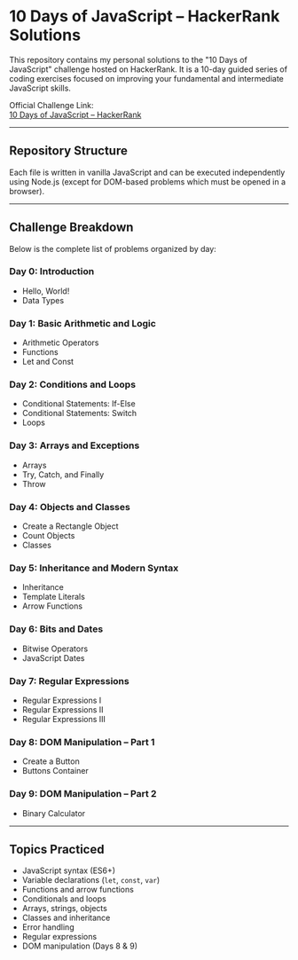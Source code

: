 # 10 Days of JavaScript – HackerRank Solutions

This repository contains my personal solutions to the "10 Days of JavaScript" challenge hosted on HackerRank. It is a 10-day guided series of coding exercises focused on improving your fundamental and intermediate JavaScript skills.

Official Challenge Link:  
<a href="https://www.hackerrank.com/domains/tutorials/10-days-of-javascript" target="_blank">10 Days of JavaScript – HackerRank</a>

---

## Repository Structure

Each file is written in vanilla JavaScript and can be executed independently using Node.js (except for DOM-based problems which must be opened in a browser).

---

## Challenge Breakdown

Below is the complete list of problems organized by day:

### Day 0: Introduction
- Hello, World!
- Data Types

### Day 1: Basic Arithmetic and Logic
- Arithmetic Operators
- Functions
- Let and Const

### Day 2: Conditions and Loops
- Conditional Statements: If-Else
- Conditional Statements: Switch
- Loops

### Day 3: Arrays and Exceptions
- Arrays
- Try, Catch, and Finally
- Throw

### Day 4: Objects and Classes
- Create a Rectangle Object
- Count Objects
- Classes

### Day 5: Inheritance and Modern Syntax
- Inheritance
- Template Literals
- Arrow Functions

### Day 6: Bits and Dates
- Bitwise Operators
- JavaScript Dates

### Day 7: Regular Expressions
- Regular Expressions I
- Regular Expressions II
- Regular Expressions III

### Day 8: DOM Manipulation – Part 1
- Create a Button
- Buttons Container

### Day 9: DOM Manipulation – Part 2
- Binary Calculator

---

## Topics Practiced

- JavaScript syntax (ES6+)
- Variable declarations (`let`, `const`, `var`)
- Functions and arrow functions
- Conditionals and loops
- Arrays, strings, objects
- Classes and inheritance
- Error handling
- Regular expressions
- DOM manipulation (Days 8 & 9)

